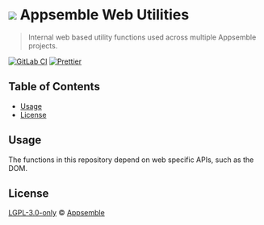 # ![](https://gitlab.com/appsemble/appsemble/-/raw/0.34.6/config/assets/logo.svg) Appsemble Web Utilities

> Internal web based utility functions used across multiple Appsemble projects.

[![GitLab CI](https://gitlab.com/appsemble/appsemble/badges/0.34.6/pipeline.svg)](https://gitlab.com/appsemble/appsemble/-/releases/0.34.6)
[![Prettier](https://img.shields.io/badge/code_style-prettier-ff69b4.svg)](https://prettier.io)

## Table of Contents

- [Usage](#usage)
- [License](#license)

## Usage

The functions in this repository depend on web specific APIs, such as the DOM.

## License

[LGPL-3.0-only](https://gitlab.com/appsemble/appsemble/-/blob/0.34.6/LICENSE.md) ©
[Appsemble](https://appsemble.com)
